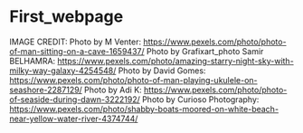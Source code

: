 # First_webpage
























IMAGE CREDIT:
Photo by M Venter: https://www.pexels.com/photo/photo-of-man-sitting-on-a-cave-1659437/
Photo by Grafixart_photo Samir BELHAMRA: https://www.pexels.com/photo/amazing-starry-night-sky-with-milky-way-galaxy-4254548/
Photo by David Gomes: https://www.pexels.com/photo/photo-of-man-playing-ukulele-on-seashore-2287129/
Photo by Adi K: https://www.pexels.com/photo/photo-of-seaside-during-dawn-3222192/
Photo by Curioso Photography: https://www.pexels.com/photo/shabby-boats-moored-on-white-beach-near-yellow-water-river-4374744/